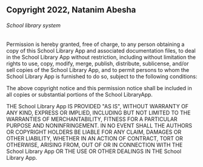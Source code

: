 ## Copyright 2022, Natanim Abesha


###### School library system

Permission is hereby granted, free of charge, to any person obtaining a copy of this School Library App and associated documentation files, to deal in the School Library App without restriction, including without limitation the rights to use, copy, modify, merge, publish, distribute, sublicense, and/or sell copies of the School Library App, and to permit persons to whom the School Library App is furnished to do so, subject to the following conditions:

The above copyright notice and this permission notice shall be included in all copies or substantial portions of the School LibraryApp.

THE School Library App IS PROVIDED "AS IS", WITHOUT WARRANTY OF ANY KIND, EXPRESS OR IMPLIED, INCLUDING BUT NOT LIMITED TO THE WARRANTIES OF MERCHANTABILITY, FITNESS FOR A PARTICULAR PURPOSE AND NONINFRINGEMENT. IN NO EVENT SHALL THE AUTHORS OR COPYRIGHT HOLDERS BE LIABLE FOR ANY CLAIM, DAMAGES OR OTHER LIABILITY, WHETHER IN AN ACTION OF CONTRACT, TORT OR OTHERWISE, ARISING FROM, OUT OF OR IN CONNECTION WITH THE School Library App OR THE USE OR OTHER DEALINGS IN THE School Library App.
